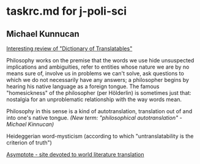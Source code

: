 # taskrc.md for j-poli-sci

## Michael Kunnucan
[Interesting review of "Dictionary of Translatables"](https://www.asymptotejournal.com/criticism/barbara-cassin-dictionary-of-untranslatables-a-philosophical-lexicon/)

Philosophy works on the premise that the words we use hide unsuspected implications and ambiguities, refer to entities whose nature we are by no means sure of, involve us in problems we can't solve, ask questions to which we do not necessarily have any answers; a philosopher begins by hearing his native language as a foreign tongue. The famous "homesickness" of the philosopher (per Hölderlin) is sometimes just that: nostalgia for an unproblematic relationship with the way words mean.

 Philosophy in this sense is a kind of autotranslation, translation out of and into one's native tongue.
 *(New term: "philosophical autotranslation" - Michael Kinnucan)*

Heideggerian word-mysticism (according to which "untranslatability is the criterion of truth")

[Asymptote - site devoted to world literature translation](https://www.asymptotejournal.com/about/)

